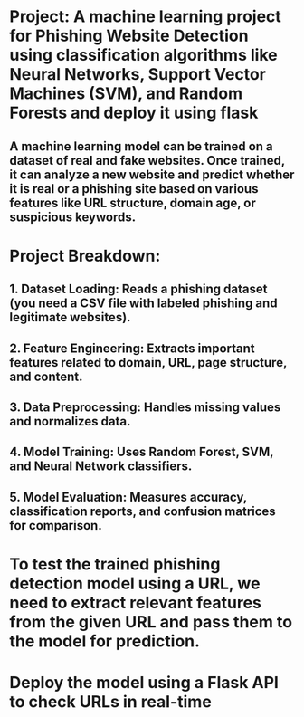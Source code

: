 # Project: A machine learning project for Phishing Website Detection using classification algorithms like Neural Networks, Support Vector Machines (SVM), and Random Forests and deploy it using flask

## A machine learning model can be trained on a dataset of real and fake websites. Once trained, it can analyze a new website and predict whether it is real or a phishing site based on various features like URL structure, domain age, or suspicious keywords.
# Project Breakdown:
## 1. Dataset Loading: Reads a phishing dataset (you need a CSV file with labeled phishing and legitimate websites).
## 2. Feature Engineering: Extracts important features related to domain, URL, page structure, and content.
## 3. Data Preprocessing: Handles missing values and normalizes data.
## 4. Model Training: Uses Random Forest, SVM, and Neural Network classifiers.
## 5. Model Evaluation: Measures accuracy, classification reports, and confusion matrices for comparison.

# To test the trained phishing detection model using a URL, we need to extract relevant features from the given URL and pass them to the model for prediction.
#  Deploy the model using a Flask API to check URLs in real-time 
